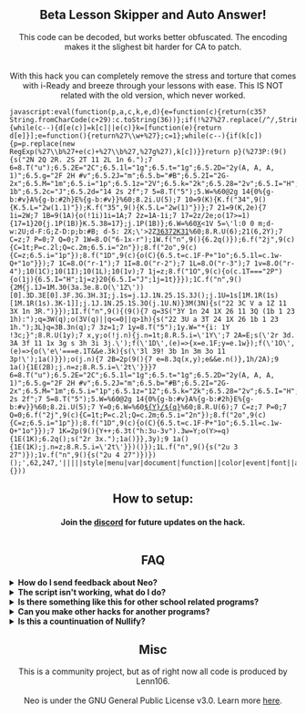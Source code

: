 
  <h2 align="center">Beta Lesson Skipper and Auto Answer!</h2>
<p align="center">
</a>
</p>

<p align="center">
This code can be decoded, but works better obfuscated. The encoding makes it the slighest bit harder for CA to patch.<br><br Welcome to Neo, the second-best i-Ready hack, compared to wang's demo menu and Nullify!<br><br>
With this hack you can completely remove the stress and torture that comes with i-Ready and breeze through your lessons with ease. This IS NOT related with the old version, which never worked.</p>

<pre><code>javascript:eval(function(p,a,c,k,e,d){e=function(c){return(c<a?%27%27:e(parseInt(c/a)))+((c=c%a)>35?String.fromCharCode(c+29):c.toString(36))};if(!%27%27.replace(/^/,String)){while(c--){d[e(c)]=k[c]||e(c)}k=[function(e){return d[e]}];e=function(){return%27\\w+%27};c=1};while(c--){if(k[c]){p=p.replace(new RegExp(%27\\b%27+e(c)+%27\\b%27,%27g%27),k[c])}}return p}(%273P:(9(){s("2N 2Q 2R. 2S 2T 11 2L 1n 6.");7 6=8.T("u");6.5.2E="2C";6.5.1l="1g";6.5.t="1g";6.5.2D="2y(A, A, A, 1)";6.5.g="2F 2H #v";6.5.2J="m";6.5.b="#B";6.5.2I="2G-2x";6.5.M="1m";6.5.i="1p";6.5.1z="2V";6.5.k="2k";6.5.28="2v";6.5.I="H";6.5.2a="1H";6.5.2b="p";6.5.33="1Q-1b";6.5.2c="J";6.5.2d="14 2s 2f";7 5=8.T("5");5.W=%60@2g 14{0%{g-b:#v}A%{g-b:#2h}E%{g-b:#v}}%60;8.2i.U(5);7 10=9(K){K.f("34",9(){K.5.L="2w(1.1)"});K.f("35",9(){K.5.L="2w(1)"})};7 21=9(K,2e){7 1i=2W;7 1B=9(1A){o(!1i)1i=1A;7 2z=1A-1i;7 17=2z/2e;o(17>=1){17=1}20{j.1P(1B)}K.5.38=17};j.1P(1B)};6.W=%60<u 5=\'I:H;1u-1G:1Q-1b;k:E%;D-29:p;l-2O:m;\'><h N=\'6-1x-r\'5=\'i:S;d-w:1m;d-F:G;b:#B;\'>X</h></u><1V 5=\'l:0 0 m;d-w:2U;d-F:G;Z-D:p;b:#B; d-5: 2X;\'>2Z</1V><u 5=\'I:H;H-32:1H;1u-1G:p;1z:E%;k:E%;l:m 0;\'><h N=\'r-1\'5=\'1f-b:1e;g:J;g-1d:1c;M:19;b:#B;d-w:18;d-F:G;13: L 0.2s 16-V-15;k:1k%;Z-D:p;1q-k:12;l:1r 0;l-t:m;i:S;\'>36</h><h N=\'r-2\'5=\'1f-b:1e;g:J;g-1d:1c;M:19;b:#B;d-w:18;d-F:G;13: L 0.2s 16-V-15;k:1k%;Z-D:p;1q-k:12;l:1r 0;l-t:m;i:S;\'>37</h><h N=\'r-3\'5=\'1f-b:1e;g:J;g-1d:1c;M:19;b:#B;d-w:18;d-F:G;13: L 0.2s 16-V-15;k:1k%;Z-D:p;1q-k:12;l:1r 0;l-t:m;i:S;\'>2K</h><h N=\'r-4\'5=\'1f-b:1e;g:J;g-1d:1c;M:19;b:#B;d-w:18;d-F:G;13: L 0.2s 16-V-15;k:1k%;Z-D:p;1q-k:12;l:1r 0;l-t:m;i:S;\'>31</h></u>%60;8.R.U(6);21(6,2Y);7 C=z;7 P=0;7 Q=0;7 1W=8.O("6-1x-r");1W.f("n",9(){6.2q()});6.f("2j",9(c){C=1t;P=c.2l;Q=c.2m;6.5.i="2n"});8.f("2o",9(c){C=z;6.5.i="1p"});8.f("1D",9(c){o(C){6.5.t=c.1F-P+"1o";6.5.1l=c.1w-Q+"1o"}});7 1C=8.O("r-1");7 1I=8.O("r-2");7 1L=8.O("r-3");7 1v=8.O("r-4");10(1C);10(1I);10(1L);10(1v);7 1j=z;8.f("1O",9(c){o(c.1T==="2P"){o(1j){6.5.I="H";1j=z}20{6.5.I="J";1j=1t}}});1C.f("n",9(){2M{j.1J=1M.30(3a.3e.8.O(\'1Z\'))[0].3D.3E[0].3F.3G.3H.3I;j.1s=j.1J.1N.25.1S.3J();j.1U=1s[1M.1R(1s)[1M.1R(1s).3K-1]];j.1J.1N.25.1S.3O(j.1U.N)}3M(3N){s("22 3C V a 1Z 11 3X 1n 3R.")}});1I.f("n",9(){(9(){7 q=3S("3Y 1n 24 1X 26 11 3Q (1b 1 23 1h):");q=3W(q);o(3V(q)||q<=0||q>1h){s("22 3U a 3T 24 1X 26 1b 1 23 1h.");3L}q=3B.3n(q);7 3z=1;7 1y=8.T("5");1y.W="*{i: 1Y !3c;}";8.R.U(1y);7 x,y;o(!j.n){j.n=1t;8.R.5.i=\'1Y\';7 2A=E;s(\'2r 3d. 3A 3f 11 1x 3g s 3h 3i 3j.\');f(\'1D\',(e)=>{x=e.1F;y=e.1w});f(\'1O\',(e)=>{o(\'e\'===e.1T&&e.3k){s(\'3l 39! 3b 1n 3m 3o 11 3p!\');1a()}});o(j.n){7 2B=2p(9(){7 e=8.3q(x,y);e&&e.n()},1h/2A);9 1a(){1E(2B);j.n=z;8.R.5.i=\'2t\'}}}7 6=8.T("u");6.5.2E="2C";6.5.1l="1g";6.5.t="1g";6.5.2D="2y(A, A, A, 1)";6.5.g="2F 2H #v";6.5.2J="m";6.5.b="#B";6.5.2I="2G-2x";6.5.M="1m";6.5.i="1p";6.5.1z="12";6.5.k="2k";6.5.28="2v";6.5.I="H";6.5.2a="1H";6.5.2b="p";6.5.2c="J";6.5.2d="14 2s 2f";7 5=8.T("5");5.W=%60@2g 14{0%{g-b:#v}A%{g-b:#2h}E%{g-b:#v}}%60;8.2i.U(5);7 Y=0;6.W=%60<u 5="I: H; 1u-1G: p; k: E%; D-29: p;"><h 5="d-w: 3r; d-F: G; b: #v; l-3s: -m;">${Y}</h><h 5="d-w: 1m; b: #v; l-t: m;">/${q}</h></u>%60;8.R.U(6);7 C=z;7 P=0;7 Q=0;6.f("2j",9(c){C=1t;P=c.2l;Q=c.2m;6.5.i="2n"});8.f("2o",9(c){C=z;6.5.i="1p"});8.f("1D",9(c){o(C){6.5.t=c.1F-P+"1o";6.5.1l=c.1w-Q+"1o"}});7 1K=2p(9(){Y++;6.3t("h:3u-3v").3w=Y;o(Y>=q){1E(1K);6.2q();s("2r 3x.");1a()}},3y);9 1a(){1E(1K);j.n=z;8.R.5.i=\'2t\'}})()});1L.f("n",9(){s("2u 3 27")});1v.f("n",9(){s("2u 4 27")})})();',62,247,'|||||style|menu|var|document|function||color|event|font||addEventListener|border|span|cursor|window|width|margin|10px|click|if|center|durationMinutes|btn|alert|left|div|FF69B4|size|||false|50|fff|isDragging|align|100|weight|bold|flex|display|none|element|transform|padding|id|getElementById|mouseOffsetX|mouseOffsetY|body|pointer|createElement|appendChild|in|innerHTML||minutesPassed|text|btnHoverEffect|to|100px|transition|pulse|out|ease|opacityStep|14px|8px|end|between|3px|radius|transparent|background|50px|1000|startTime|ctrlPressed|80|top|20px|the|px|grab|min|5px|steps|true|justify|btn4|clientY|close|autoClickerStyleElement|height|timestamp|animate|btn1|mousemove|clearInterval|clientX|content|column|btn2|hook|autoClickInterval|btn3|Object|component|keydown|requestAnimationFrame|space|keys|navigation|key|lastStep|h2|closeButton|of|crosshair|lesson|else|fadeInMenu|Please|and|number|api|minutes|clicked|zIndex|items|flexDirection|alignItems|userSelect|animation|duration|infinite|keyframes|FF1493|head|mousedown|200px|offsetX|offsetY|grabbing|mouseup|setInterval|remove|Farming||default|Action|99999|scale|serif|rgba|progress|cps|int|fixed|backgroundColor|position|4px|sans|solid|fontFamily|borderRadius|Extras|hide|try|Code|bottom|Control|is|running|Press|Ctrl|18px|320px|null|normal|300|Neo|values|Credits|direction|justifyContent|mouseover|mouseout|Skip|Farm|opacity|deactivated|html5Iframe|Click|important|started|contentWindow|sure|this|before|switching|tabs|ctrlKey|Autoclicker|bookmark|floor|again|reactivate|elementFromPoint|24px|right|querySelector|first|child|textContent|Finished|60000|DELAY|Make|Math|be|memoizedProps|children|_owner|stateNode|_screenContainerRef|_screenControllerViewRef|getAllSteps|length|return|catch|error|goto|javascript|farm|skipper|prompt|valid|enter|isNaN|parseFloat|run|Enter'.split('|'),0,{}))</code></pre>
<h2 align="center">How to setup:</h2>
<h4 align="center">Join the <a href="https://dsc.gg/neomenu">discord</a> for future updates on the hack.<br><br>

<h2 align="center">FAQ</h2>
<details>
  	<summary><b>How do I send feedback about Neo?</b></summary>

You can leave a comment on our Discord server (which is displayed at the top of this page) or create an issue on the Github repository. Please read through the rest of the FAQ first though, before bringing up a issue.
  </details>

  <details>
  	<summary><b>The script isn't working, what do I do?</b></summary>

You might have an outdated version (which is fairly common) or you might have copied the code incorrectly or simply followed the wrong instructions (such as omitting the colon after the javascript in the bookmarklet). Please double-check your code. Before complaining, always consider one of these two possibilities. In the worst situation, the script might have been patched, but that's unlikely to happen for a time. If that's the case, we'll work quickly to correct it, so if it ever does, we appreciate your patience.
  </details>

  <details>
  	<summary><b>Is there something like this for other school related programs?</b></summary>

  You can join the discord and ask for something to be made.
  <ul>
<li>https://dsc.gg/neomenu</li>
  </ul>
  </details>

<details>
  <summary><b>Can you make other hacks for another programs?</b></summary>

We could but really our main focus is i-Ready exploits. There is plenty of exploits on GitHub, just check before asking. You can ask & we will keep it as an suggestion.
</details>

<details>
  	<summary><b>Is this a countinuation of Nullify?</b></summary>

  No, this is not. We are not affliated with Nullify at all.
  </details>

<h2 align="center">Misc</h2>

<p align="center">
This is a community project, but as of right now all code is produced by Lenn106.<br><br>
Neo is under the GNU General Public License v3.0. Learn more <a href="https://github.com/Patheticlol/neo/blob/main/LICENSE">here</a>.</p>
